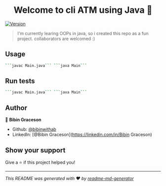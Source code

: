 <h1 align="center">Welcome to cli ATM using Java 👋</h1>
<p>
  <a href="https://www.npmjs.com/package/cli ATM using Java" target="_blank">
    <img alt="Version" src="https://img.shields.io/npm/v/cli ATM using Java.svg">
  </a>
</p>

> I'm currently learing OOPs in java, so i created this repo as a fun project. collaborators are welcomed :)

## Usage

```sh
```javac Main.java``` ```java Main```
```

## Run tests

```sh
```javac Main.java``` ```java Main```
```

## Author

👤 **Bibin Graceson**

* Github: [@bibinwithab](https://github.com/bibinwithab)
* LinkedIn: [@Bibin Graceson](https://linkedin.com/in/Bibin Graceson)

## Show your support

Give a ⭐️ if this project helped you!

***
_This README was generated with ❤️ by [readme-md-generator](https://github.com/kefranabg/readme-md-generator)_